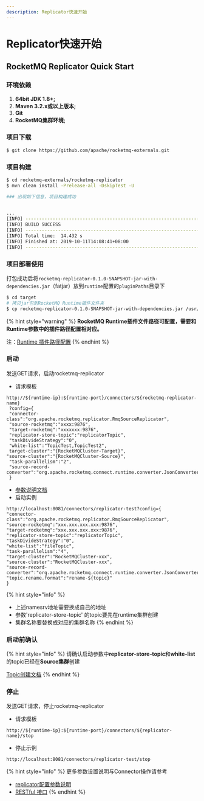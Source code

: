 ```yaml
---
description: Replicator快速开始
---
```


# Replicator快速开始

## RocketMQ Replicator Quick Start

### 环境依赖

1. **64bit JDK 1.8+;**
2. **Maven 3.2.x或以上版本;**
3. **Git**
4. **RocketMQ集群环境;**

### 项目下载

```bash
$ git clone https://github.com/apache/rocketmq-externals.git
```

### 项目构建

```bash
$ cd rocketmq-externals/rocketmq-replicator
$ mvn clean install -Prelease-all -DskipTest -U

### 出现如下信息，项目构建成功
 

...
[INFO] ------------------------------------------------------------------------
[INFO] BUILD SUCCESS
[INFO] ------------------------------------------------------------------------
[INFO] Total time:  14.432 s
[INFO] Finished at: 2019-10-11T14:08:41+08:00
[INFO] ------------------------------------------------------------------------
```

### 项目部署使用

打包成功后将`rocketmq-replicator-0.1.0-SNAPSHOT-jar-with-dependencies.jar`（fatjar）放到`runtime`配置的`pluginPaths`目录下

```bash
$ cd target
# 拷贝jar包到RocketMQ Runtime插件文件夹
$ cp rocketmq-replicator-0.1.0-SNAPSHOT-jar-with-dependencies.jar /usr/local/connectors-plugin/
```

{% hint style="warning" %}
**RocketMQ Runtime插件文件路径可配置，需要和Runtime参数中的插件路径配置相对应。**

注：[Runtime 插件路径配置](../../rocketmq-connect-1/rocketmq-runtime/runtime-can-shu-pei-zhi.md#runtime-pei-zhi-can-shu-shuo-ming)
{% endhint %}

### 启动



发送GET请求，启动rocketmq-replicator

* 请求模板

```http
http://${runtime-ip}:${runtime-port}/connectors/${rocketmq-replicator-name}
 ?config={
 "connector-class":"org.apache.rocketmq.replicator.RmqSourceReplicator",
 "source-rocketmq":"xxxx:9876",
 "target-rocketmq":"xxxxxxx:9876",
 "replicator-store-topic":"replicatorTopic",
 "taskDivideStrategy":"0",
 "white-list":"TopicTest,TopicTest2",
 target-cluster":"{RocketMQCluster-Target}",
"source-cluster":"{RocketMQCluster-Source}",
 "task-parallelism":"2",
 "source-record-converter":"org.apache.rocketmq.connect.runtime.converter.JsonConverter"
 }
```

* [参数说明文档](replicator-can-shu-pei-zhi.md)
* 启动实例

```http
http://localhost:8081/connectors/replicator-test?config={
"connector-class":"org.apache.rocketmq.replicator.RmqSourceReplicator",
"source-rocketmq":"xxx.xxx.xxx.xxx:9876",
"target-rocketmq":"xxx.xxx.xxx.xxx:9876",
"replicator-store-topic":"replicatorTopic",
"taskDivideStrategy":"0",
"white-list":"fileTopic",
"task-parallelism":"4",
"target-cluster":"RocketMQCluster-xxx",
"source-cluster":"RocketMQCluster-xxx",
"source-record-converter":"org.apache.rocketmq.connect.runtime.converter.JsonConverter",
"topic.rename.format":"rename-${topic}"
}
```

{% hint style="info" %}
* 上述namesrv地址需要换成自己的地址
* 参数'replicator-store-topic' 的topic要先在runtime集群创建
* 集群名称要替换成对应的集群名称
{% endhint %}

### 启动前确认

{% hint style="info" %}
请确认启动参数中**replicator-store-topic**和**white-list**的topic已经在**Source集群**创建

[Topic创建文档](https://rocketmq-1.gitbook.io/rocketmq-connector/quick-start/rocketmq-runtime-shi-yong#chuang-jian-topic)
{% endhint %}

### 停止

发送GET请求，停止rocketmq-replicator

* 请求模板

```http
http://${runtime-ip}:${runtime-port}/connectors/${replicator-name}/stop
```

* 停止示例

```http
http://localhost:8081/connectors/replicator-test/stop
```

{% hint style="info" %}
更多参数设置说明与Connector操作请参考 

* [replicator配置参数说明](replicator-can-shu-pei-zhi.md)
* [RESTful 接口](../../rocketmq-connect-1/rocketmq-runtime/restful-jie-kou.md)
{% endhint %}

